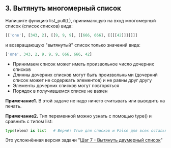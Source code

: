 ## 3. Вытянуть многомерный список

Напишите функцию list_pull(L), принимающую на вход многомерный список (список списков) вида:

```python
[['one'], [343, 2], [[9, 9, 9], [[666, 666], [[[[42]]]]]]]
```

и возвращающую "вытянутый" список только значений вида:

```python
['one', 343, 2, 9, 9, 9, 666, 666, 42]
```

-    Принимаем список может иметь произвольное число дочерних списков
-    Длинны дочерних списков могут быть произвольными (дочерний список может не содержать элементов) и не равны друг другу
-    Элементы дочерних списков могут повторяться
-    Порядок в получившемся списке не важен


**Примечание1.** В этой задаче не надо ничего считывать или выводить на печать.

**Примечание2.** Тип переменной можно узнать с помощью type() и сравнить с типом list:

```python
type(elem) is list   # Вернёт True для списков и False для всех остальных
```

Это усложнённая версия задачи "[Шаг 7 - Вытянуть двумерный список](https://stepik.org/lesson/48784/step/14)"
